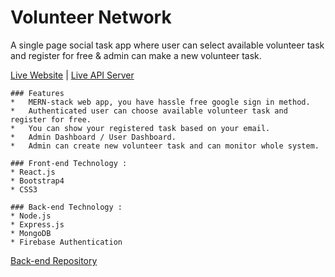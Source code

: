 # Volunteer Network 


A single page social task app where user can select available volunteer task and register for free & admin can make a new volunteer task.

[Live Website](https://volunteer-net.web.app/) | [Live API Server](https://volunteer-network-as.herokuapp.com/)

```
### Features
*	MERN-stack web app, you have hassle free google sign in method. 
*	Authenticated user can choose available volunteer task and register for free. 
*	You can show your registered task based on your email.
*	Admin Dashboard / User Dashboard. 
*	Admin can create new volunteer task and can monitor whole system.
```

```
### Front-end Technology :
* React.js
* Bootstrap4
* CSS3
```

```
### Back-end Technology :
* Node.js 
* Express.js
* MongoDB
* Firebase Authentication
```

[Back-end Repository](https://github.com/anik1612/volunteer-network-back-end)
